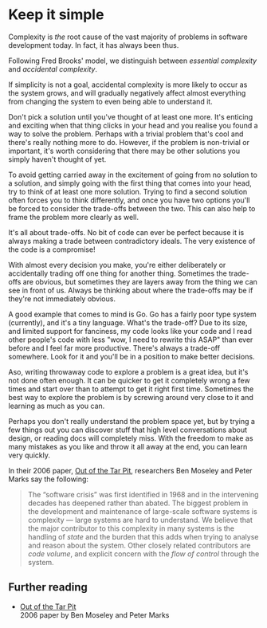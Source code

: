 # Keep it simple

Complexity is _the_ root cause of the vast majority of problems in software development today. In fact, it has always been thus.

Following Fred Brooks' model, we distinguish between _essential complexity_ and _accidental complexity_.

If simplicity is not a goal, accidental complexity is more likely to occur as the system grows, and will gradually negatively affect almost everything from changing the system to even being able to understand it.

Don't pick a solution until you've thought of at least one more. It's enticing and exciting when that thing clicks in your head and you realise you found a way to solve the problem. Perhaps with a trivial problem that's cool and there's really nothing more to do. However, if the problem is non-trivial or important, it's worth considering that there may be other solutions you simply haven't thought of yet.

To avoid getting carried away in the excitement of going from no solution to a solution, and simply going with the first thing that comes into your head, try to think of at least one more solution. Trying to find a second solution often forces you to think differently, and once you have two options you'll be forced to consider the trade-offs between the two. This can also help to frame the problem more clearly as well.

It's all about trade-offs. No bit of code can ever be perfect because it is always making a trade between contradictory ideals. The very existence of the code is a compromise!

With almost every decision you make, you're either deliberately or accidentally trading off one thing for another thing. Sometimes the trade-offs are obvious, but sometimes they are layers away from the thing we can see in front of us. Always be thinking about where the trade-offs may be if they're not immediately obvious.

A good example that comes to mind is Go. Go has a fairly poor type system (currently), and it's a tiny language. What's the trade-off? Due to its size, and limited support for fanciness, my code looks like your code and I read other people's code with less "wow, I need to rewrite this ASAP" than ever before and I feel far more productive. There's always a trade-off somewhere. Look for it and you'll be in a position to make better decisions.

Aso, writing throwaway code to explore a problem is a great idea, but it's not done often enough. It can be quicker to get it completely wrong a few times and start over than to attempt to get it right first time. Sometimes the best way to explore the problem is by screwing around very close to it and learning as much as you can.

Perhaps you don't really understand the problem space yet, but by trying a few things out you can discover stuff that high level conversations about design, or reading docs will completely miss. With the freedom to make as many mistakes as you like and throw it all away at the end, you can learn very quickly.

In their 2006 paper, [Out of the Tar Pit](//curtclifton.net/papers/MoseleyMarks06a.pdf), researchers Ben Moseley and Peter Marks say the following:

> The “software crisis” was first identified in 1968 and in the intervening decades has deepened rather than abated. The biggest problem in the development and maintenance of large-scale software systems is complexity — large systems are hard to understand. We believe that the major contributor to this complexity in many systems is the handling of _state_ and the burden that this adds when trying to analyse and reason about the system. Other closely related contributors are _code volume_, and explicit concern with the _flow of control_ through the system.

## Further reading

- [Out of the Tar Pit](//curtclifton.net/papers/MoseleyMarks06a.pdf) \
  2006 paper by Ben Moseley and Peter Marks
